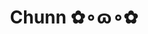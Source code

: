 ---
layout: album_gallery
resource: instagram
title: "Chunn ✿∘ɷ∘✿"
description: "Instagram albums of Chunn ✿∘ɷ∘✿</br>. Username: ngocxx.12"
active: gallery
images:
- image_path: /ngocxx.12/-1/20240730_230833_453495388_477938604876212_8776522907655854396_n.jpg
  gallery-folder: /gallery/ngocxx.12/-1/
  gallery-name: -1
  gallery-date: April 2025
- image_path: /ngocxx.12/0/20221023_194508_312509056_513344573975858_5125769539663549332_n.jpg
  gallery-folder: /gallery/ngocxx.12/0/
  gallery-name: 0
  gallery-date: April 2025
- image_path: /ngocxx.12/1/20240204_154902_424921285_905548137731872_8966572499986490876_n.jpg
  gallery-folder: /gallery/ngocxx.12/1/
  gallery-name: 1
  gallery-date: April 2025
- image_path: /ngocxx.12/2/20230507_221607_345078119_1024545055194621_4145146722679103460_n.jpg
  gallery-folder: /gallery/ngocxx.12/2/
  gallery-name: 2
  gallery-date: April 2025
- image_path: /ngocxx.12/satin/20240114_202803_419896289_18327172819128170_4672742227876304068_n.jpg
  gallery-folder: /gallery/ngocxx.12/satin/
  gallery-name: satin
  gallery-date: April 2025
- image_path: /ngocxx.12/somi/20250222_212401_481577817_18388153123128170_8729772171466151221_n.jpg
  gallery-folder: /gallery/ngocxx.12/somi/
  gallery-name: somi
  gallery-date: April 2025
---